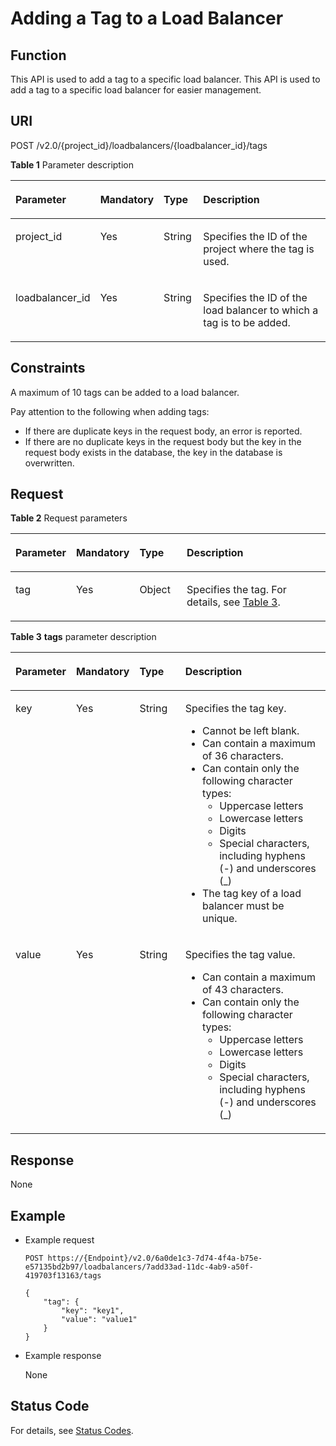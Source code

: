 # Adding a Tag to a Load Balancer<a name="EN-US_TOPIC_0109852830"></a>

## Function<a name="en-us_topic_0101985069_section64730638115249"></a>

This API is used to add a tag to a specific load balancer. This API is used to add a tag to a specific load balancer for easier management.

## URI<a name="en-us_topic_0101985069_section53003617115310"></a>

POST /v2.0/\{project\_id\}/loadbalancers/\{loadbalancer\_id\}/tags

**Table  1**  Parameter description

<a name="table33323423"></a>
<table><thead align="left"><tr id="row8420641"><th class="cellrowborder" valign="top" width="14.000000000000002%" id="mcps1.2.5.1.1"><p id="p10983320"><a name="p10983320"></a><a name="p10983320"></a>Parameter</p>
</th>
<th class="cellrowborder" valign="top" width="14.000000000000002%" id="mcps1.2.5.1.2"><p id="p17233719"><a name="p17233719"></a><a name="p17233719"></a><strong id="en-us_topic_0101985069_b84235270616735"><a name="en-us_topic_0101985069_b84235270616735"></a><a name="en-us_topic_0101985069_b84235270616735"></a>Mandatory</strong></p>
</th>
<th class="cellrowborder" valign="top" width="13%" id="mcps1.2.5.1.3"><p id="p4164548117122"><a name="p4164548117122"></a><a name="p4164548117122"></a><strong id="en-us_topic_0101985069_b842352706151111"><a name="en-us_topic_0101985069_b842352706151111"></a><a name="en-us_topic_0101985069_b842352706151111"></a>Type</strong></p>
</th>
<th class="cellrowborder" valign="top" width="59%" id="mcps1.2.5.1.4"><p id="p53754023"><a name="p53754023"></a><a name="p53754023"></a>Description</p>
</th>
</tr>
</thead>
<tbody><tr id="row53906008171138"><td class="cellrowborder" valign="top" width="14.000000000000002%" headers="mcps1.2.5.1.1 "><p id="p16126074171144"><a name="p16126074171144"></a><a name="p16126074171144"></a>project_id</p>
</td>
<td class="cellrowborder" valign="top" width="14.000000000000002%" headers="mcps1.2.5.1.2 "><p id="p31143627171144"><a name="p31143627171144"></a><a name="p31143627171144"></a>Yes</p>
</td>
<td class="cellrowborder" valign="top" width="13%" headers="mcps1.2.5.1.3 "><p id="p39605860171144"><a name="p39605860171144"></a><a name="p39605860171144"></a>String</p>
</td>
<td class="cellrowborder" valign="top" width="59%" headers="mcps1.2.5.1.4 "><p id="p11184131"><a name="p11184131"></a><a name="p11184131"></a>Specifies the ID of the project where the tag is used.</p>
<p id="p8222164914610"><a name="p8222164914610"></a><a name="p8222164914610"></a></p>
</td>
</tr>
<tr id="row1686321181111"><td class="cellrowborder" valign="top" width="14.000000000000002%" headers="mcps1.2.5.1.1 "><p id="p15863201114114"><a name="p15863201114114"></a><a name="p15863201114114"></a>loadbalancer_id</p>
</td>
<td class="cellrowborder" valign="top" width="14.000000000000002%" headers="mcps1.2.5.1.2 "><p id="p486381113115"><a name="p486381113115"></a><a name="p486381113115"></a>Yes</p>
</td>
<td class="cellrowborder" valign="top" width="13%" headers="mcps1.2.5.1.3 "><p id="p57281241445"><a name="p57281241445"></a><a name="p57281241445"></a>String</p>
</td>
<td class="cellrowborder" valign="top" width="59%" headers="mcps1.2.5.1.4 "><p id="p937914204113"><a name="p937914204113"></a><a name="p937914204113"></a>Specifies the ID of the load balancer to which a tag is to be added.</p>
</td>
</tr>
</tbody>
</table>

## Constraints<a name="en-us_topic_0101985069_section60866968115418"></a>

A maximum of 10 tags can be added to a load balancer.

Pay attention to the following when adding tags:

-   If there are duplicate keys in the request body, an error is reported.
-   If there are no duplicate keys in the request body but the key in the request body exists in the database, the key in the database is overwritten.

## Request<a name="en-us_topic_0101985069_section63626232115513"></a>

**Table  2**  Request parameters

<a name="en-us_topic_0101985069_table50726759115539"></a>
<table><thead align="left"><tr id="en-us_topic_0101985069_row18976657115539"><th class="cellrowborder" valign="top" width="11.111111111111112%" id="mcps1.2.5.1.1"><p id="en-us_topic_0101985069_p5676213115548"><a name="en-us_topic_0101985069_p5676213115548"></a><a name="en-us_topic_0101985069_p5676213115548"></a>Parameter</p>
</th>
<th class="cellrowborder" valign="top" width="13.131313131313133%" id="mcps1.2.5.1.2"><p id="en-us_topic_0101985069_p57120100115548"><a name="en-us_topic_0101985069_p57120100115548"></a><a name="en-us_topic_0101985069_p57120100115548"></a><strong id="b884167363"><a name="b884167363"></a><a name="b884167363"></a>Mandatory</strong></p>
</th>
<th class="cellrowborder" valign="top" width="16.161616161616163%" id="mcps1.2.5.1.3"><p id="en-us_topic_0101985069_p63325412115548"><a name="en-us_topic_0101985069_p63325412115548"></a><a name="en-us_topic_0101985069_p63325412115548"></a><strong id="b1054905652"><a name="b1054905652"></a><a name="b1054905652"></a>Type</strong></p>
</th>
<th class="cellrowborder" valign="top" width="59.59595959595959%" id="mcps1.2.5.1.4"><p id="en-us_topic_0101985069_p29084765115548"><a name="en-us_topic_0101985069_p29084765115548"></a><a name="en-us_topic_0101985069_p29084765115548"></a>Description</p>
</th>
</tr>
</thead>
<tbody><tr id="en-us_topic_0101985069_row54496294115539"><td class="cellrowborder" valign="top" width="11.111111111111112%" headers="mcps1.2.5.1.1 "><p id="en-us_topic_0101985069_p34643543115548"><a name="en-us_topic_0101985069_p34643543115548"></a><a name="en-us_topic_0101985069_p34643543115548"></a>tag</p>
</td>
<td class="cellrowborder" valign="top" width="13.131313131313133%" headers="mcps1.2.5.1.2 "><p id="en-us_topic_0101985069_p54663593115548"><a name="en-us_topic_0101985069_p54663593115548"></a><a name="en-us_topic_0101985069_p54663593115548"></a>Yes</p>
</td>
<td class="cellrowborder" valign="top" width="16.161616161616163%" headers="mcps1.2.5.1.3 "><p id="en-us_topic_0101985069_p65674899115548"><a name="en-us_topic_0101985069_p65674899115548"></a><a name="en-us_topic_0101985069_p65674899115548"></a>Object</p>
</td>
<td class="cellrowborder" valign="top" width="59.59595959595959%" headers="mcps1.2.5.1.4 "><p id="en-us_topic_0101985069_p18066622115548"><a name="en-us_topic_0101985069_p18066622115548"></a><a name="en-us_topic_0101985069_p18066622115548"></a>Specifies the tag. For details, see <a href="#en-us_topic_0101985069_table3507237511564">Table 3</a>.</p>
</td>
</tr>
</tbody>
</table>

**Table  3** **tags**  parameter description

<a name="en-us_topic_0101985069_table3507237511564"></a>
<table><thead align="left"><tr id="en-us_topic_0101985069_row3238611511564"><th class="cellrowborder" valign="top" width="11%" id="mcps1.2.5.1.1"><p id="en-us_topic_0101985069_p52006935115616"><a name="en-us_topic_0101985069_p52006935115616"></a><a name="en-us_topic_0101985069_p52006935115616"></a>Parameter</p>
</th>
<th class="cellrowborder" valign="top" width="13%" id="mcps1.2.5.1.2"><p id="en-us_topic_0101985069_p51812215115616"><a name="en-us_topic_0101985069_p51812215115616"></a><a name="en-us_topic_0101985069_p51812215115616"></a><strong id="b1170997432"><a name="b1170997432"></a><a name="b1170997432"></a>Mandatory</strong></p>
</th>
<th class="cellrowborder" valign="top" width="17%" id="mcps1.2.5.1.3"><p id="en-us_topic_0101985069_p36039867115616"><a name="en-us_topic_0101985069_p36039867115616"></a><a name="en-us_topic_0101985069_p36039867115616"></a><strong id="b224228931"><a name="b224228931"></a><a name="b224228931"></a>Type</strong></p>
</th>
<th class="cellrowborder" valign="top" width="59%" id="mcps1.2.5.1.4"><p id="en-us_topic_0101985069_p33548108115616"><a name="en-us_topic_0101985069_p33548108115616"></a><a name="en-us_topic_0101985069_p33548108115616"></a>Description</p>
</th>
</tr>
</thead>
<tbody><tr id="en-us_topic_0101985069_row2415422611564"><td class="cellrowborder" valign="top" width="11%" headers="mcps1.2.5.1.1 "><p id="en-us_topic_0101985069_p59171954115616"><a name="en-us_topic_0101985069_p59171954115616"></a><a name="en-us_topic_0101985069_p59171954115616"></a>key</p>
</td>
<td class="cellrowborder" valign="top" width="13%" headers="mcps1.2.5.1.2 "><p id="en-us_topic_0101985069_p28199001115616"><a name="en-us_topic_0101985069_p28199001115616"></a><a name="en-us_topic_0101985069_p28199001115616"></a>Yes</p>
</td>
<td class="cellrowborder" valign="top" width="17%" headers="mcps1.2.5.1.3 "><p id="en-us_topic_0101985069_p2417707115616"><a name="en-us_topic_0101985069_p2417707115616"></a><a name="en-us_topic_0101985069_p2417707115616"></a>String</p>
</td>
<td class="cellrowborder" valign="top" width="59%" headers="mcps1.2.5.1.4 "><p id="p25114429911"><a name="p25114429911"></a><a name="p25114429911"></a>Specifies the tag key.</p>
<a name="ul5708182422218"></a><a name="ul5708182422218"></a><ul id="ul5708182422218"><li>Cannot be left blank.</li><li>Can contain a maximum of 36 characters.</li><li>Can contain only the following character types:<a name="ul18708824152211"></a><a name="ul18708824152211"></a><ul id="ul18708824152211"><li>Uppercase letters</li><li>Lowercase letters</li><li>Digits</li><li>Special characters, including hyphens (-) and underscores (_)</li></ul>
</li><li>The tag key of a load balancer must be unique.</li></ul>
</td>
</tr>
<tr id="en-us_topic_0101985069_row214066011564"><td class="cellrowborder" valign="top" width="11%" headers="mcps1.2.5.1.1 "><p id="en-us_topic_0101985069_p22667626115616"><a name="en-us_topic_0101985069_p22667626115616"></a><a name="en-us_topic_0101985069_p22667626115616"></a>value</p>
</td>
<td class="cellrowborder" valign="top" width="13%" headers="mcps1.2.5.1.2 "><p id="en-us_topic_0101985069_p24138419115616"><a name="en-us_topic_0101985069_p24138419115616"></a><a name="en-us_topic_0101985069_p24138419115616"></a>Yes</p>
</td>
<td class="cellrowborder" valign="top" width="17%" headers="mcps1.2.5.1.3 "><p id="en-us_topic_0101985069_p9054957115616"><a name="en-us_topic_0101985069_p9054957115616"></a><a name="en-us_topic_0101985069_p9054957115616"></a>String</p>
</td>
<td class="cellrowborder" valign="top" width="59%" headers="mcps1.2.5.1.4 "><p id="p2051574616914"><a name="p2051574616914"></a><a name="p2051574616914"></a>Specifies the tag value.</p>
<a name="ul17709124142210"></a><a name="ul17709124142210"></a><ul id="ul17709124142210"><li>Can contain a maximum of 43 characters.</li><li>Can contain only the following character types:<a name="ul670952492214"></a><a name="ul670952492214"></a><ul id="ul670952492214"><li>Uppercase letters</li><li>Lowercase letters</li><li>Digits</li><li>Special characters, including hyphens (-) and underscores (_)</li></ul>
</li></ul>
</td>
</tr>
</tbody>
</table>

## Response<a name="en-us_topic_0101985069_section15955578115757"></a>

None

## Example<a name="section1119216512139"></a>

-   Example request

    ```
    POST https://{Endpoint}/v2.0/6a0de1c3-7d74-4f4a-b75e-e57135bd2b97/loadbalancers/7add33ad-11dc-4ab9-a50f-419703f13163/tags
    
    {
        "tag": {
            "key": "key1", 
            "value": "value1"
        }
    }
    ```


-   Example response

    None


## Status Code<a name="en-us_topic_0101985069_section503512012042"></a>

For details, see  [Status Codes](status-codes.md).

